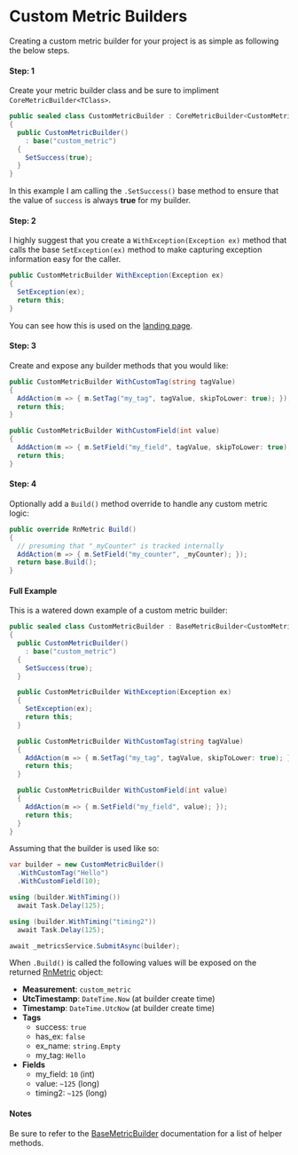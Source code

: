 # Custom Metric Builders
Creating a custom metric builder for your project is as simple as following the below steps.

<!-- tabs:start -->
#### **Step: 1**
Create your metric builder class and be sure to impliment `CoreMetricBuilder<TClass>`.

```cs
public sealed class CustomMetricBuilder : CoreMetricBuilder<CustomMetricBuilder>
{
  public CustomMetricBuilder()
    : base("custom_metric")
  {
    SetSuccess(true);
  }
}
```

In this example I am calling the `.SetSuccess()` base method to ensure that the value of `success` is always **true** for my builder.

#### **Step: 2**
I highly suggest that you create a `WithException(Exception ex)` method that calls the base `SetException(ex)` method to make capturing exception information easy for the caller.

```cs
public CustomMetricBuilder WithException(Exception ex)
{
  SetException(ex);
  return this;
}
```

You can see how this is used on the [landing page](./).

#### **Step: 3**
Create and expose any builder methods that you would like:

```cs
public CustomMetricBuilder WithCustomTag(string tagValue)
{
  AddAction(m => { m.SetTag("my_tag", tagValue, skipToLower: true); });
  return this;
}

public CustomMetricBuilder WithCustomField(int value)
{
  AddAction(m => { m.SetField("my_field", tagValue, skipToLower: true); });
  return this;
}
```

#### **Step: 4**
Optionally add a `Build()` method override to handle any custom metric logic:

```cs
public override RnMetric Build()
{
  // presuming that "_myCounter" is tracked internally
  AddAction(m => { m.SetField("my_counter", _myCounter); });
  return base.Build();
}
```

#### **Full Example**
This is a watered down example of a custom metric builder:

```cs
public sealed class CustomMetricBuilder : BaseMetricBuilder<CustomMetricBuilder>
{
  public CustomMetricBuilder()
    : base("custom_metric")
  {
    SetSuccess(true);
  }

  public CustomMetricBuilder WithException(Exception ex)
  {
    SetException(ex);
    return this;
  }

  public CustomMetricBuilder WithCustomTag(string tagValue)
  {
    AddAction(m => { m.SetTag("my_tag", tagValue, skipToLower: true); });
    return this;
  }

  public CustomMetricBuilder WithCustomField(int value)
  {
    AddAction(m => { m.SetField("my_field", value); });
    return this;
  }
}
```
Assuming that the builder is used like so:

```cs
var builder = new CustomMetricBuilder()
  .WithCustomTag("Hello")
  .WithCustomField(10);

using (builder.WithTiming())
  await Task.Delay(125);

using (builder.WithTiming("timing2"))
  await Task.Delay(125);

await _metricsService.SubmitAsync(builder);
```

 When `.Build()` is called the following values will be exposed on the returned [RnMetric](./models/RnMetric.md) object:

 - **Measurement**: `custom_metric`
 - **UtcTimestamp**: `DateTime.Now` (at builder create time)
 - **Timestamp**: `DateTime.UtcNow` (at builder create time)
 - **Tags**
   - success: `true`
   - has_ex: `false`
   - ex_name: `string.Empty`
   - my_tag: `Hello`
 - **Fields**
   - my_field: `10` (int)
   - value: `~125` (long)
   - timing2: `~125` (long)

#### **Notes**
Be sure to refer to the [BaseMetricBuilder](./builders/BaseMetricBuilder.md) documentation for a list of helper methods.

<!-- tabs:end -->
